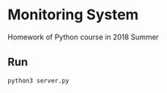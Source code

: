 # Monitoring System

Homework of Python course in 2018 Summer

## Run

```bash
python3 server.py
```

